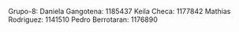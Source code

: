 Grupo-8:
Daniela Gangotena:	1185437
Keila Checa:	1177842
Mathias Rodriguez:	1141510
Pedro Berrotaran:	1176890
